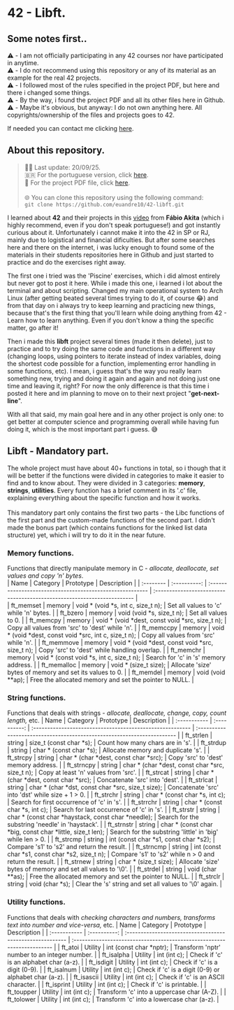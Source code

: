 # 42 - Libft.

## Some notes first..
⚠️ - I am not officially participating in any 42 courses nor have participated in anytime. <br>
⚠️ - I do not recommend using this repository or any of its material as an example for the real 42 projects.<br>
⚠️ - I followed most of the rules specified in the project PDF, but here and there i changed some things.<br>
⚠️ - By the way, i found the project PDF and all its other files here in Github.<br>
⚠️ - Maybe it's obvious, but anyway: I do not own anything here. All copyrights/ownership of the files and projects goes to 42.<br> 

If needed you can contact me clicking <a href="https://github.com/euandre10">here</a>.<br>

## About this repository.

> 🧑‍💻 Last update: 20/09/25.<br>
> 🇧🇷 For the portuguese version, click <a href="https://github.com/euandre10/42-libft/blob/master/docs/README-ptBR.md">here</a>.<br>
> 📄 For the project PDF file, click <a href="https://github.com/euandre10/42-libft/blob/master/pdf/libft.pdf">here</a>.<br><br>
🌐 You can clone this repository using the following command:<br>```git clone https://github.com/euandre10/42-libft.git```<br>

I learned about <b>42</b> and their projects in this <a href="https://youtu.be/oUPaJxk6TZ0?t=2778">video</a> from <b>Fábio Akita</b> (which i highly recommend, even if you don't speak portuguese!) and got instantly curious about it. Unfortunately i cannot make it into the 42 in SP or RJ, mainly due to logistical and financial dificulties. But after some searches here and there on the internet, i was lucky enough to found some of the materials in their students repositories here in Github and just started to practice and do the exercises right away. <br>

The first one i tried was the 'Piscine' exercises, which i did almost entirely but never got to post it here. While i made this one, i learned i lot about the terminal and about scripting. Changed my main operational system to Arch Linux (after getting beated several times trying to do it, of course 😂) and from that day on i always try to keep learning and practicing new things, because that's the first thing that you'll learn while doing anything from 42 - Learn how to learn anything. Even if you don't know a thing the specific matter, go after it!<br>

Then i made this **libft** project several times (made it then delete), just to practice and to try doing the same code and functions in a different way (changing loops, using pointers to iterate instead of index variables, doing the shortest code possible for a function, implementing error handling in some functions, etc). I mean, i guess that's the way you really learn something new, trying and doing it again and again and not doing just one time and leaving it, right? For now the only difference is that this time i posted it here and im planning to move on to their next project "**get-next-line**".

With all that said, my main goal here and in any other project is only one: to get better at computer science and programming overall while having fun doing it, which is the most important part i guess. 😅

## Libft - Mandatory part.
The whole project must have about 40+ functions in total, so i though that it will be better if the functions were divided in categories to make it easier to find and to know about. They were divided in 3 categories: **memory**, **strings**, **utilities**. Every function has a brief comment in its '.c' file, explaining everything about the specific function and how it works.<br><br>
This mandatory part only contains the first two parts - the Libc functions of the first part and the custom-made functions of the second part. I didn't made the bonus part (which contains functions for the linked list data structure) yet, which i will try to do it in the near future.

### Memory functions.
Functions that directly manipulate memory in C - *allocate, deallocate, set values and copy 'n' bytes*.<br>
| Name         | Category     | Prototype                                                   | Description                                                             |
| :--------    | :----------: | :--------------------------------------------------------   | :---------------------------------------------------------------------- |  
| ft_memset    | memory       | void * (void *s, int c, size_t n);                          | Set all values to 'c' while 'n' bytes.                                  |
| ft_bzero     | memory       | void   (void *s, size_t n);                                 | Set all values to 0.                                                    |
| ft_memcpy    | memory       | void * (void *dest, const void *src, size_t n);             | Copy all values from 'src' to 'dest' while 'n'.                         |
| ft_memccpy   | memory       | void * (void *dest, const void *src, int c, size_t n);      | Copy all values from 'src' while 'n'.                                   |
| ft_memmove   | memory       | void * (void *dest, const void *src, size_t n);             | Copy 'src' to 'dest' while handling overlap.                            |
| ft_memchr    | memory       | void * (const void *s, int c, size_t n);                    | Search for 'c' in 's' memory address.                                   |
| ft_memalloc  | memory       | void * (size_t size);                                       | Allocate 'size' bytes of memory and set its values to 0.                |
| ft_memdel    | memory       | void   (void **ap);                                         | Free the allocated memory and set the pointer to NULL.                  |

### String functions.
Functions that deals with strings - *allocate, deallocate, change, copy, count length,* etc.
| Name         | Category     | Prototype                                                  | Description                                                             |
| :----------- | :----------: | :--------------------------------------------------------  | :---------------------------------------------------------------------- |
| ft_strlen    | string       | size_t (const char *s);                                    | Count how many chars are in 's'.                                        |
| ft_strdup    | string       | char * (const char *s);                                    | Allocate memory and duplicate 's'.                                      |
| ft_strcpy    | string       | char * (char *dest, const char *src);                      | Copy 'src' to 'dest' memory address.                                    |
| ft_strncpy   | string       | char * (char *dest, const char *src, size_t n);            | Copy at least 'n' values from 'src'.                                    |
| ft_strcat    | string       | char * (char *dest, const char *src);                      | Concatenate 'src' into 'dest'.                                          |
| ft_strlcat   | string       | char * (char *dst, const char *src, size_t size);          | Concatenate 'src' into 'dst' while size + 1 > 0.                        |
| ft_strchr    | string       | char * (const char *s, int c);                             | Search for first occurrence of 'c' in 's'.                              |
| ft_strrchr   | string       | char * (const char *s, int c);                             | Search for last occurrence of 'c' in 's'.                               |
| ft_strstr    | string       | char * (const char *haystack, const char *needle);         | Search for the substring 'needle' in 'haystack'.                        |
| ft_strnstr   | string       | char * (const char *big, const char *little, size_t len);  | Search for the substring 'little' in 'big' while len > 0.               |
| ft_strcmp    | string       | int    (const char *s1, const char *s2);                   | Compare 's1' to 's2' and return the result.                             |
| ft_strncmp   | string       | int    (const char *s1, const char *s2, size_t n);         | Compare 's1' to 's2' while n > 0 and return the result.                 |
| ft_strnew    | string       | char * (size_t size);                                      | Allocate 'size' bytes of memory and set all values to '\0'.             |
| ft_strdel    | string       | void   (char **as);                                        | Free the allocated memory and set the pointer to NULL.                  |
| ft_strclr    | string       | void   (char *s);                                          | Clear the 's' string and set all values to '\0' again.                  |

### Utility functions.
Functions that deals with *checking characters and numbers, transforms text into number and vice-versa,* etc.
| Name         | Category     | Prototype                                                  | Description                                                             |
| :----------- | :----------: | :--------------------------------------------------------  | :---------------------------------------------------------------------- |
| ft_atoi      | Utility      | int    (const char *nptr);                                 | Transform 'nptr' number to an integer number.                           |
| ft_isalpha   | Utility      | int    (int c);                                            | Check if 'c' is an alphabet char (a-z).                                 |
| ft_isdigit   | Utility      | int    (int c);                                            | Check if 'c' is a digit (0-9).                                          |
| ft_isalnum   | Utility      | int    (int c);                                            | Check if 'c' is a digit (0-9) or alphabet char (a-z).                   |
| ft_isascii   | Utility      | int    (int c);                                            | Check if 'c' is an ASCII character.                                     |
| ft_isprint   | Utility      | int    (int c);                                            | Check if 'c' is printable.                                              |
| ft_toupper   | Utility      | int    (int c);                                            | Transform 'c' into a uppercase char (A-Z).                              |
| ft_tolower   | Utility      | int    (int c);                                            | Transform 'c' into a lowercase char (a-z).                              |
